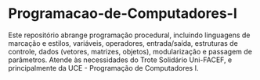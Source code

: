 # Programacao-de-Computadores-I
 Este repositório abrange programação procedural, incluindo linguagens de marcação e estilos, variáveis, operadores, entrada/saída, estruturas de controle, dados (vetores, matrizes, objetos), modularização e passagem de parâmetros. Atende às necessidades do Trote Solidário Uni-FACEF, e principalmente da UCE - Programação de Computadores I.

